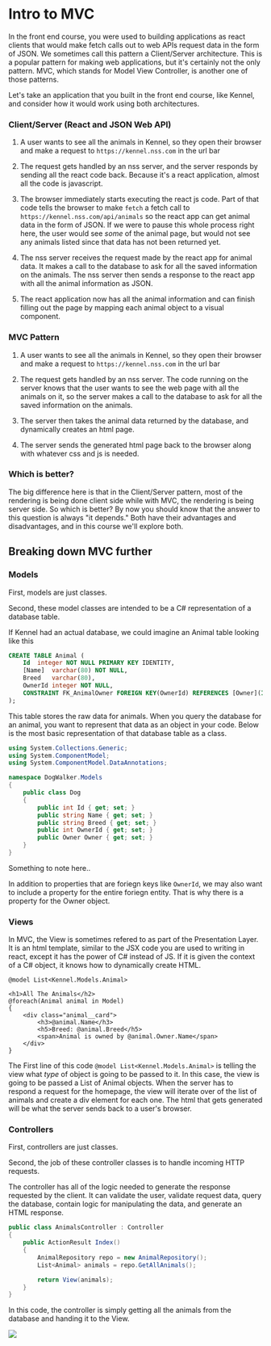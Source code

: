 # Intro to MVC

In the front end course, you were used to building applications as react clients that would make fetch calls out to web APIs request data in the form of JSON.
We sometimes call this pattern a Client/Server architecture. This is a popular pattern for making web applications, but it's certainly not the only pattern.
MVC, which stands for Model View Controller, is another one of those patterns.

Let's take an application that you built in the front end course, like Kennel, and consider how it would work using both architectures.

### Client/Server (React and JSON Web API)
1. A user wants to see all the animals in Kennel, so they open their browser and make a request to `https://kennel.nss.com` in the url bar

1. The request gets handled by an nss server, and the server responds by sending all the react code back. Because it's a react application, almost all the code is javascript.

1. The browser immediately starts executing the react js code. Part of that code tells the browser to make `fetch` a fetch call to `https://kennel.nss.com/api/animals` so the react app can get animal data in the form of JSON. If we were to pause this whole process right here, the user would see _some_ of the animal page, but would not see any animals listed since that data has not been returned yet.

1. The nss server receives the request made by the react app for animal data. It makes a call to the database to ask for all the saved information on the animals. The nss server then sends a response to the react app with all the animal information as JSON.

1. The react application now has all the animal information and can finish filling out the page by mapping each animal object to a visual component.


### MVC Pattern

1. A user wants to see all the animals in Kennel, so they open their browser and make a request to `https://kennel.nss.com` in the url bar

1. The request gets handled by an nss server. The code running on the server knows that the user wants to see the web page with all the animals on it, so the server makes a call to the database to ask for all the saved information on the animals.

1. The server then takes the animal data returned by the database, and dynamically creates an html page.

1. The server sends the generated html page back to the browser along with whatever css and js is needed.

### Which is better?
The big difference here is that in the Client/Server pattern, most of the rendering is being done client side while with MVC, the rendering is being server side.
So which is better? By now you should know that the answer to this question is always "it depends." Both have their advantages and disadvantages, and in this course we'll explore both.


## Breaking down MVC further

### Models

First, models are just classes.

Second, these model classes are intended to be a C# representation of a database table.

If Kennel had an actual database, we could imagine an Animal table looking like this

```sql
CREATE TABLE Animal (
    Id	integer NOT NULL PRIMARY KEY IDENTITY,
    [Name]	varchar(80) NOT NULL,
    Breed	varchar(80),
    OwnerId	integer NOT NULL,
    CONSTRAINT FK_AnimalOwner FOREIGN KEY(OwnerId) REFERENCES [Owner](Id)
);
```

This table stores the raw data for animals. When you query the database for an animal, you want to represent that data as an object in your code. Below is the most basic representation of that database table as a class.


```cs
using System.Collections.Generic;
using System.ComponentModel;
using System.ComponentModel.DataAnnotations;

namespace DogWalker.Models
{
    public class Dog
    {
        public int Id { get; set; }
        public string Name { get; set; }
        public string Breed { get; set; }
        public int OwnerId { get; set; }
        public Owner Owner { get; set; }
    }
}
```

Something to note here.. 

In addition to properties that are foriegn keys like `OwnerId`, we may also want to include a property for the entire foriegn entity. That is why there is a property for the Owner object.

### Views

In MVC, the View is sometimes refered to as part of the Presentation Layer. It is an html template, similar to the JSX code you are used to writing in react, except it has the power of C# instead of JS. If it is given the context of a C# object, it knows how to dynamically create HTML.

```html+razor
@model List<Kennel.Models.Animal>

<h1>All The Animals</h2>
@foreach(Animal animal in Model)
{
    <div class="animal__card">
        <h3>@animal.Name</h3>
        <h5>Breed: @animal.Breed</h5>
        <span>Animal is owned by @animal.Owner.Name</span>
    </div>
}
```

The First line of this code `@model List<Kennel.Models.Animal>` is telling the view what _type_ of object is going to be passed to it. In this case, the view is going to be passed a List of Animal objects. When the server has to respond a request for the homepage, the view will iterate over of the list of animals and create a div element for each one. The html that gets generated will be what the server sends back to a user's browser.

### Controllers

First, controllers are just classes.

Second, the job of these controller classes is to handle incoming HTTP requests. 

The controller has all of the logic needed to generate the  response requested by the client. It can validate the user, validate request data, query the database, contain logic for manipulating the data, and generate an HTML response.

```csharp
public class AnimalsController : Controller
{
    public ActionResult Index()
    {
        AnimalRepository repo = new AnimalRepository();
        List<Animal> animals = repo.GetAllAnimals();

        return View(animals);
    }
}
```

In this code, the controller is simply getting all the animals from the database and handing it to the View. 



![](./images/asp-net-workflow.png)
